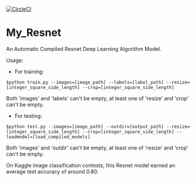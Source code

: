 [![CircleCI](https://circleci.com/gh/ssghost/My_Resnet.svg?style=svg)](https://circleci.com/gh/ssghost/My_Resnet)
# My_Resnet
An Automatic Compiled Resnet Deep Learning Algorithm Model.

Usage:
+    For training:

``$python train.py --images=[image_path] --labels=[label_path] --resize=[integer_square_side_length] --crop=[integer_square_side_length]``

Both 'images' and 'labels' can't be empty, at least one of 'resize' and 'crop' can't be empty.

+    For testing:

``$python test.py --images=[image_path] --outdir=[output_path] --resize=[integer_square_side_length] --crop=[integer_square_side_length] --loadmodel=[load_compiled_models]``

Both 'images' and 'outdir' can't be empty, at least one of 'resize' and 'crop' can't be empty.

On Kaggle image classification contests, this Resnet model earned an average test accuracy of around 0.80.
